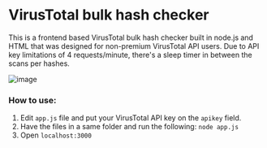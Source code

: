 # VirusTotal bulk hash checker

This is a frontend based VirusTotal bulk hash checker built in node.js and HTML that was designed for non-premium VirusTotal API users.
Due to API key limitations of 4 requests/minute, there's a sleep timer in between the scans per hashes.

![image](https://github.com/sscoconutree/VirusTotal-bulk-hash-checker/assets/59388557/1016b8df-db6b-4a2e-8140-b32a8bac4486)

<h3>How to use:</h3>

1. Edit ```app.js``` file and put your VirusTotal API key on the ```apikey``` field.
2. Have the files in a same folder and run the following: ```node app.js```
3. Open ```localhost:3000```
